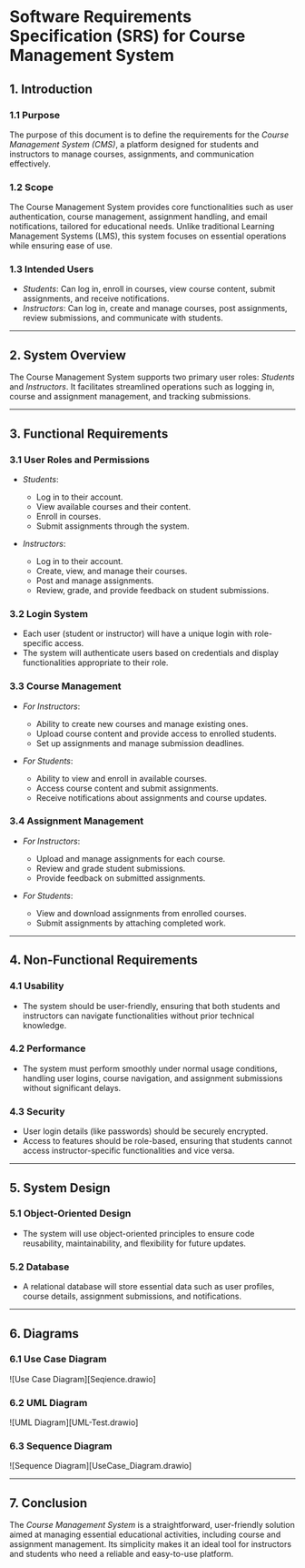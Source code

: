 # Software Requirements Specification (SRS) for Course Management System

## 1. Introduction

### 1.1 Purpose
The purpose of this document is to define the requirements for the *Course Management System (CMS)*, a platform designed for students and instructors to manage courses, assignments, and communication effectively.

### 1.2 Scope
The Course Management System provides core functionalities such as user authentication, course management, assignment handling, and email notifications, tailored for educational needs. Unlike traditional Learning Management Systems (LMS), this system focuses on essential operations while ensuring ease of use.

### 1.3 Intended Users
- *Students*: Can log in, enroll in courses, view course content, submit assignments, and receive notifications.
- *Instructors*: Can log in, create and manage courses, post assignments, review submissions, and communicate with students.

---

## 2. System Overview

The Course Management System supports two primary user roles: *Students* and *Instructors*. It facilitates streamlined operations such as logging in, course and assignment management, and tracking submissions.

---

## 3. Functional Requirements

### 3.1 User Roles and Permissions

- *Students*:
  - Log in to their account.
  - View available courses and their content.
  - Enroll in courses.
  - Submit assignments through the system.

- *Instructors*:
  - Log in to their account.
  - Create, view, and manage their courses.
  - Post and manage assignments.
  - Review, grade, and provide feedback on student submissions.

### 3.2 Login System
- Each user (student or instructor) will have a unique login with role-specific access.
- The system will authenticate users based on credentials and display functionalities appropriate to their role.

### 3.3 Course Management

- *For Instructors*:
  - Ability to create new courses and manage existing ones.
  - Upload course content and provide access to enrolled students.
  - Set up assignments and manage submission deadlines.

- *For Students*:
  - Ability to view and enroll in available courses.
  - Access course content and submit assignments.
  - Receive notifications about assignments and course updates.

### 3.4 Assignment Management

- *For Instructors*:
  - Upload and manage assignments for each course.
  - Review and grade student submissions.
  - Provide feedback on submitted assignments.

- *For Students*:
  - View and download assignments from enrolled courses.
  - Submit assignments by attaching completed work.

---

## 4. Non-Functional Requirements

### 4.1 Usability
- The system should be user-friendly, ensuring that both students and instructors can navigate functionalities without prior technical knowledge.

### 4.2 Performance
- The system must perform smoothly under normal usage conditions, handling user logins, course navigation, and assignment submissions without significant delays.

### 4.3 Security
- User login details (like passwords) should be securely encrypted.
- Access to features should be role-based, ensuring that students cannot access instructor-specific functionalities and vice versa.

---

## 5. System Design

### 5.1 Object-Oriented Design
- The system will use object-oriented principles to ensure code reusability, maintainability, and flexibility for future updates.

### 5.2 Database
- A relational database will store essential data such as user profiles, course details, assignment submissions, and notifications.

---

## 6. Diagrams

### 6.1 Use Case Diagram
![Use Case Diagram][Seqience.drawio]

### 6.2 UML Diagram
![UML Diagram][UML-Test.drawio]

### 6.3 Sequence Diagram
![Sequence Diagram][UseCase_Diagram.drawio]

---

## 7. Conclusion

The *Course Management System* is a straightforward, user-friendly solution aimed at managing essential educational activities, including course and assignment management. Its simplicity makes it an ideal tool for instructors and students who need a reliable and easy-to-use platform.
